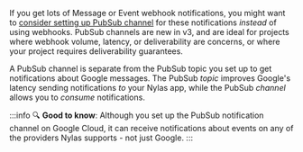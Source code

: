 If you get lots of Message or Event webhook notifications, you might want to [consider setting up PubSub channel](https://developer.nylas.com/docs/v3/notifications/pubsub-channel/) for these notifications _instead_ of using webhooks. PubSub channels are new in v3, and are ideal for projects where webhook volume, latency, or deliverability are concerns, or where your project requires deliverability guarantees.

A PubSub channel is separate from the PubSub topic you set up to get notifications about Google messages. The PubSub _topic_ improves Google's latency sending notifications _to_ your Nylas app, while the PubSub _channel_ allows you to _consume_ notifications.

:::info
🔍 **Good to know**: Although you set up the PubSub notification channel on Google Cloud, it can receive notifications about events on any of the providers Nylas supports - not just Google.
:::
